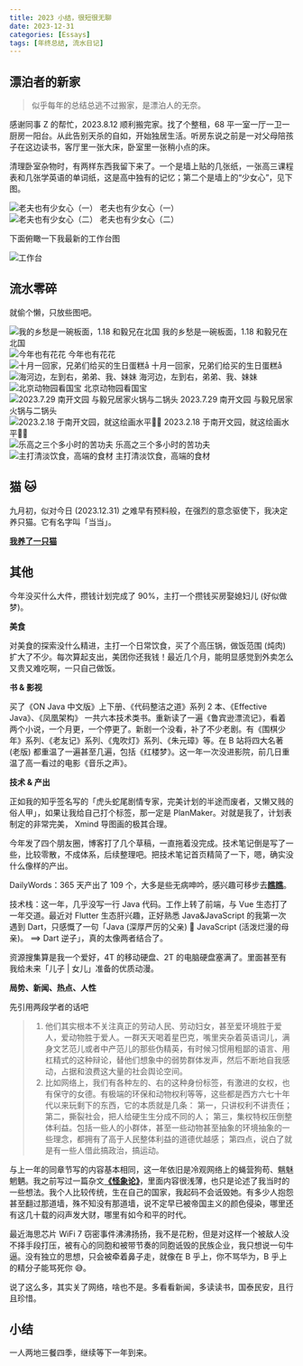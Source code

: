 ```yaml
---
title: 2023 小结，很短很无聊
date: 2023-12-31
categories: [Essays]
tags: [年终总结, 流水日记]
---
```


## 漂泊者的新家

> 似乎每年的总结总逃不过搬家，是漂泊人的无奈。

感谢同事 Z 的帮忙，2023.8.12 顺利搬完家。找了个整租，68 平一室一厅一卫一厨房一阳台。从此告别天杀的自如，开始独居生活。听房东说之前是一对父母陪孩子在这边读书，客厅里一张大床，卧室里一张稍小点的床。

清理卧室杂物时，有两样东西我留下来了。一个是墙上贴的几张纸，一张高三课程表和几张学英语的单词纸，这是高中独有的记忆；第二个是墙上的“少女心”，见下图。

<div class="image-gallery">
  <div>
    <img src="/images/2023-小结/少女心1.jpeg" alt="老夫也有少女心（一）"/>
    <span>老夫也有少女心（一）</span>
  </div>
  <div>
    <img src="/images/2023-小结/少女心2.jpeg" alt="老夫也有少女心（二）"/>
    <span>老夫也有少女心（二）</span>
  </div>
</div>

下面俯瞰一下我最新的工作台图

![工作台](/images/2023-小结/工作台.jpeg)

## 流水零碎

就偷个懒，只放些图吧。

<div class="image-gallery">
  <div>
    <img src="/images/2023-小结/banmian.jpeg" alt="我的乡愁是一碗板面，1.18 和毅兄在北国"/>
    <span>我的乡愁是一碗板面，1.18 和毅兄在北国</span>
  </div>
  <div>
    <img src="/images/2023-小结/flowers.jpeg" alt="今年也有花花"/>
    <span>今年也有花花</span>
  </div>
  <div>
    <img src="/images/2023-小结/dangao.jpeg" alt="十月一回家，兄弟们给买的生日蛋糕å"/>
    <span>十月一回家，兄弟们给买的生日蛋糕å</span>
  </div>
  <div>
    <img src="/images/2023-小结/brother-river.jpeg" alt="海河边，左到右，弟弟、我、妹妹"/>
    <span>海河边，左到右，弟弟、我、妹妹</span>
  </div>
  <div>
    <img src="/images/2023-小结/xiongmao.jpeg" alt="北京动物园看国宝"/>
    <span>北京动物园看国宝</span>
  </div>
  <div>
    <img src="/images/2023-小结/erguotou.jpeg" alt="2023.7.29 南开文园 与毅兄居家火锅与二锅头"/>
    <span>2023.7.29 南开文园 与毅兄居家火锅与二锅头</span>
  </div>
  <div>
    <img src="/images/2023-小结/paint1.jpeg" alt="2023.2.18 于南开文园，就这绘画水平😮‍💨"/>
    <span>2023.2.18 于南开文园，就这绘画水平😮‍💨</span>
  </div>
  <div>
    <img src="/images/2023-小结/legao.jpeg" alt="乐高之三个多小时的苦功夫"/>
    <span>乐高之三个多小时的苦功夫</span>
  </div>
  <div>
    <img src="/images/2023-小结/ynshiqingdan.jpeg" alt="主打清淡饮食，高端的食材"/>
    <span>主打清淡饮食，高端的食材</span>
  </div>
</div>

## 猫 🐱

九月初，似对今日 (2023.12.31) 之难早有预料般，在强烈的意念驱使下，我决定养只猫。它有名字叫「当当」。

[**我养了一只猫**](https://ikangjia.cn/2023/%E6%88%91%E5%85%BB%E4%BA%86%E4%B8%80%E5%8F%AA%E7%8C%AB%EF%BC%8C%E5%AE%83%E6%9C%89%E5%90%8D%E5%AD%97%E5%8F%AB%E5%BD%93%E5%BD%93/)

## 其他

今年没买什么大件，攒钱计划完成了 90%，主打一个攒钱买房娶媳妇儿 (好似做梦)。

**美食**

对美食的探索没什么精进，主打一个日常饮食，买了个高压锅，做饭范围 (炖肉) 扩大了不少。每次算起支出，美团你还我钱！最近几个月，能明显感觉到外卖怎么又贵又难吃啊，一只自己做饭。

**书 & 影视**

买了《ON Java 中文版》上下册、《代码整洁之道》系列 2 本、《Effective Java》、《凤凰架构》 一共六本技术类书。重新读了一遍《鲁宾逊漂流记》，看着两个小说，一个月更，一个停更了。新剧一个没看，补了不少老剧。有《围棋少年》系列、《老友记》系列、《鬼吹灯》系列、《朱元璋》等。在 B 站将四大名著 (老版) 都重温了一遍甚至几遍，包括《红楼梦》。这一年一次没进影院，前几日重温了高一看过的电影《音乐之声》。

**技术 & 产出**

正如我的知乎签名写的「虎头蛇尾剧情专家，完美计划的半途而废者，又懒又贱的俗人甲」，如果让我给自己打个标签，那一定是 PlanMaker。对就是我了，计划表制定的非常完美， Xmind 导图画的极其合理。

今年发了四个朋友圈，博客打了几个草稿，一直拖着没完成。技术笔记倒是写了一些，比较零散，不成体系，后续整理吧。把技术笔记首页精简了一下，嗯，确实没什么像样的产出。

DailyWords：365 天产出了 109 个，大多是些无病呻吟，感兴趣可移步去[**瞧瞧**](https://ikangjia.notion.site/Daily-Words-1a4c485ef35680d890a3f1cbcbc57c2e?pvs=74)。

技术栈：这一年，几乎没写一行 Java 代码。工作上转了前端，与 Vue 生态打了一年交道。最近对 Flutter 生态肝兴趣，正好熟悉 Java&JavaScript 的我第一次遇到 Dart，只感慨了一句「Java (深厚严厉的父亲) 💓 JavaScript (活泼烂漫的母亲)。 ==> Dart 逆子」，真的太像两者结合了。

资源搜集算是我一个爱好，4T 的移动硬盘、2T 的电脑硬盘塞满了。里面甚至有我给未来「儿子 | 女儿」准备的优质动漫。

**局势、新闻、热点、人性**

先引用两段学者的话吧

> 1. 他们其实根本不关注真正的劳动人民、劳动妇女，甚至爱环境胜于爱人，爱动物胜于爱人。一群天天喝着星巴克，嘴里夹杂着英语词儿，满身文艺范儿或者中产范儿的那些伪精英，有时候习惯用粗鄙的语言、用杠精式的这种辩论，替他们想象中的弱势群体发声，然后不断地自我感动，占据和浪费这大量的社会舆论空间。
> 2. 比如网络上，我们有各种左的、右的这种身份标签，有激进的女权，也有保守的女德。有极端的环保和动物权利等等，这些都是西方六七十年代以来玩剩下的东西，它的本质就是几条： 第一，只讲权利不讲责任； 第二，撕裂社会，把人给硬生生分成不同的人； 第三，集权特权压倒整体利益。包括一些人的小群体，甚至一些动物甚至抽象的环境抽象的一些理念，都拥有了高于人民整体利益的道德优越感； 第四点，说白了就是有一些人借此搞政治，搞运动。

与上一年的同章节写的内容基本相同，这一年依旧是冷观网络上的蝇营狗苟、魑魅魍魉。我之前写过一篇杂文[**《怪象论》**](https://ikangjia.cn/2021/%E6%80%AA%E8%B1%A1%E8%AE%BA/)，里面内容很浅薄，也只是论述了我当时的一些想法。我个人比较传统，生在自己的国家，我起码不会诋毁她。有多少人抱怨甚至翻过那道墙，殊不知没有那道墙，说不定早已被帝国主义的颜色侵染，哪里还有这几十载的闷声发大财，哪里有如今和平的时代。

最近海思芯片 WiFi 7 窃密事件沸沸扬扬，我不是花粉，但是对这样一个被敌人没不择手段打压，被有心的同胞和被带节奏的同胞诋毁的民族企业，我只想说一句牛逼。没有独立的思想，只会被牵着鼻子走，就像在 B 乎上，你不骂华为，B 乎上的精分子能骂死你 😅。

说了这么多，其实关了网络，啥也不是。多看看新闻，多读读书，国泰民安，且行且珍惜。

## 小结

一人两地三餐四季，继续等下一年到来。